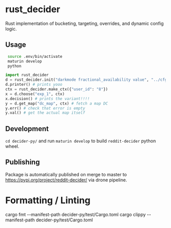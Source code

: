 # rust_decider

Rust implementation of bucketing, targeting, overrides, and dynamic config logic.

## Usage

```sh
 source .env/bin/activate
 maturin develop
 python
```

```python
import rust_decider
d = rust_decider.init("darkmode fractional_availability value", "../cfg.json")
d.printer() # prints yooo
ctx = rust_decider.make_ctx({"user_id": "8"})
x = d.choose("exp_1", ctx)
x.decision() # prints the variant!!!!
y = d.get_map("dc_map", ctx) # fetch a map DC
y.err() # check that error is empty
y.val() # get the actual map itself
```

## Development

`cd decider-py/` and run `maturin develop` to build `reddit-decider` python wheel.

## Publishing

Package is automatically published on merge to master to https://pypi.org/project/reddit-decider/ via drone pipeline.

# Formatting / Linting

cargo fmt    --manifest-path decider-py/test/Cargo.toml
cargo clippy --manifest-path decider-py/test/Cargo.toml
